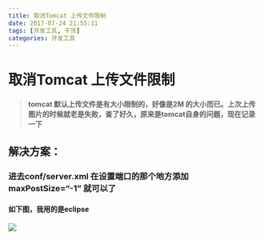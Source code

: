 ```yaml
---
title: 取消Tomcat 上传文件限制
date: 2017-07-24 21:55:11
tags: [开发工具, 干货]
categories: 开发工具
---
```

# 取消Tomcat 上传文件限制

> #### tomcat 默认上传文件是有大小限制的，好像是2M 的大小而已。上次上传图片的时候就老是失败，查了好久，原来是tomcat自身的问题，现在记录一下

## 解决方案：

### 进去conf/server.xml  在设置端口的那个地方添加  maxPostSize=“-1” 就可以了

#### 如下图，我用的是eclipse 
![](1500025058758049154.png)
